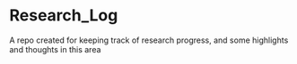 # Research_Log
A repo created for keeping track of research progress, and some highlights and thoughts in this area

